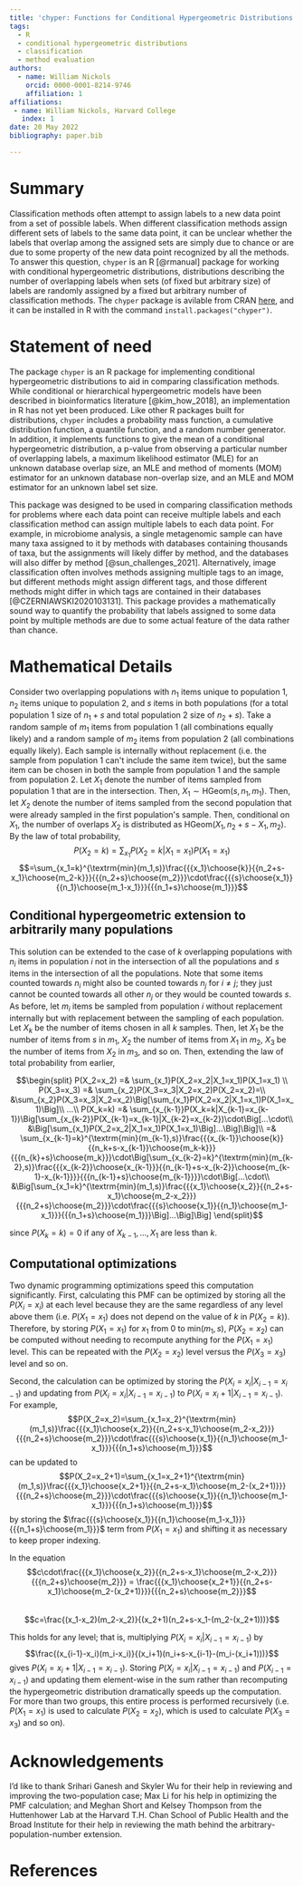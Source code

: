 ```yaml
---
title: 'chyper: Functions for Conditional Hypergeometric Distributions'
tags:
  - R
  - conditional hypergeometric distributions
  - classification
  - method evaluation
authors:
  - name: William Nickols
    orcid: 0000-0001-8214-9746
    affiliation: 1
affiliations:
 - name: William Nickols, Harvard College
   index: 1
date: 20 May 2022
bibliography: paper.bib

---
```


# Summary

Classification methods often attempt to assign labels to a new data point from a set of possible labels.  When different classification methods assign different sets of labels to the same data point, it can be unclear whether the labels that overlap among the assigned sets are simply due to chance or are due to some property of the new data point recognized by all the methods.  To answer this question, `chyper` is an R [@rmanual] package for working with conditional hypergeometric distributions, distributions describing the number of overlapping labels when sets (of fixed but arbitrary size) of labels are randomly assigned by a fixed but arbitrary number of classification methods.  The `chyper` package is avilable from CRAN [here](https://cran.r-project.org/package=chyper), and it can be installed in R with the command `install.packages("chyper")`.

# Statement of need

The package `chyper` is an R package for implementing conditional hypergeometric distributions to aid in comparing classification methods.  While conditional or hierarchical hypergeometric models have been described in bioinformatics literature [@kim_how_2018], an implementation in R has not yet been produced.  Like other R packages built for distributions, `chyper` includes a probability mass function, a cumulative distribution function, a quantile function, and a random number generator.  In addition, it implements functions to give the mean of a conditional hypergeometric distribution, a p-value from observing a particular number of overlapping labels, a maximum likelihood estimator (MLE) for an unknown database overlap size, an MLE and method of moments (MOM) estimator for an unknown database non-overlap size, and an MLE and MOM estimator for an unknown label set size.

This package was designed to be used in comparing classification methods for problems where each data point can receive multiple labels and each classification method can assign multiple labels to each data point.  For example, in microbiome analysis, a single metagenomic sample can have many taxa assigned to it by methods with databases containing thousands of taxa, but the assignments will likely differ by method, and the databases will also differ by method [@sun_challenges_2021].  Alternatively, image classification often involves methods assigning multiple tags to an image, but different methods might assign different tags, and those different methods might differ in which tags are contained in their databases [@CZERNIAWSKI2020103131].  This package provides a mathematically sound way to quantify the probability that labels assigned to some data point by multiple methods are due to some actual feature of the data rather than chance.

# Mathematical Details

Consider two overlapping populations with $n_1$ items unique to population 1, $n_2$ items unique to population 2, and $s$ items in both populations (for a total population 1 size of $n_1+s$ and total population 2 size of $n_2+s$).  Take a random sample of $m_1$ items from population 1 (all combinations equally likely) and a random sample of $m_2$ items from population 2 (all combinations equally likely).  Each sample is internally without replacement (i.e. the sample from population 1 can't include the same item twice), but the same item can be chosen in both the sample from population 1 and the sample from population 2.  Let $X_1$ denote the number of items sampled from population 1 that are in the intersection.  Then, $X_1\sim\textrm{HGeom}(s,n_1,m_1)$.  Then, let $X_2$ denote the number of items sampled from the second population that were already sampled in the first population's sample.  Then, conditional on $X_1$, the number of overlaps $X_2$ is distributed as $\textrm{HGeom}(X_1,n_2+s-X_1,m_2)$.  By the law of total probability, $$P(X_2=k)=\sum_{x_1}P(X_2=k|X_1=x_1)P(X_1=x_1)$$$$=\sum_{x_1=k}^{\textrm{min}(m_1,s)}\frac{{{x_1}\choose{k}}{{n_2+s-x_1}\choose{m_2-k}}}{{{n_2+s}\choose{m_2}}}\cdot\frac{{{s}\choose{x_1}}{{n_1}\choose{m_1-x_1}}}{{{n_1+s}\choose{m_1}}}$$

## Conditional hypergeometric extension to arbitrarily many populations
This solution can be extended to the case of $k$ overlapping populations with $n_i$ items in population $i$ not in the intersection of all the populations and $s$ items in the intersection of all the populations.  Note that some items counted towards $n_i$ might also be counted towards $n_{j}$ for $i\neq j$; they just cannot be counted towards all other $n_j$ or they would be counted towards $s$.  As before, let $m_i$ items be sampled from population $i$ without replacement internally but with replacement between the sampling of each population.  Let $X_k$ be the number of items chosen in all $k$ samples.  Then, let $X_1$ be the number of items from $s$ in $m_1$, $X_2$ the number of items from $X_1$ in $m_2$, $X_3$ be the number of items from $X_2$ in $m_3$, and so on.  Then, extending the law of total probability from earlier,

$$\begin{split}
P(X_2=x_2) =& \sum_{x_1}P(X_2=x_2|X_1=x_1)P(X_1=x_1) \\
P(X_3=x_3) =& \sum_{x_2}P(X_3=x_3|X_2=x_2)P(X_2=x_2)=\\
&\sum_{x_2}P(X_3=x_3|X_2=x_2)\Big[\sum_{x_1}P(X_2=x_2|X_1=x_1)P(X_1=x_1)\Big]\\
...\\
P(X_k=k) =& \sum_{x_{k-1}}P(X_k=k|X_{k-1}=x_{k-1})\Big[\sum_{x_{k-2}}P(X_{k-1}=x_{k-1}|X_{k-2}=x_{k-2})\cdot\Big[...\cdot\\
&\Big[\sum_{x_1}P(X_2=x_2|X_1=x_1)P(X_1=x_1)\Big]...\Big]\Big]\\
=& \sum_{x_{k-1}=k}^{\textrm{min}(m_{k-1},s)}\frac{{{x_{k-1}}\choose{k}}{{n_k+s-x_{k-1}}\choose{m_k-k}}}{{{n_{k}+s}\choose{m_k}}}\cdot\Big[\sum_{x_{k-2}=k}^{\textrm{min}(m_{k-2},s)}\frac{{{x_{k-2}}\choose{x_{k-1}}}{{n_{k-1}+s-x_{k-2}}\choose{m_{k-1}-x_{k-1}}}}{{{n_{k-1}+s}\choose{m_{k-1}}}}\cdot\Big[...\cdot\\
&\Big[\sum_{x_1=k}^{\textrm{min}(m_1,s)}\frac{{{x_1}\choose{x_2}}{{n_2+s-x_1}\choose{m_2-x_2}}}{{{n_2+s}\choose{m_2}}}\cdot\frac{{{s}\choose{x_1}}{{n_1}\choose{m_1-x_1}}}{{{n_1+s}\choose{m_1}}}\Big]...\Big]\Big]
\end{split}$$

since $P(X_k=k)=0$ if any of $X_{k-1},...,X_1$ are less than $k$.

## Computational optimizations
Two dynamic programming optimizations speed this computation significantly.  First, calculating this PMF can be optimized by storing all the $P(X_i = x_i)$ at each level because they are the same regardless of any level above them (i.e. $P(X_1 = x_1)$ does not depend on the value of $k$ in $P(X_2=k)$).  Therefore, by storing $P(X_1=x_1)$ for $x_1$ from $0$ to $\textrm{min}(m_1,s)$, $P(X_2=x_2)$ can be computed without needing to recompute anything for the $P(X_1=x_1)$ level.  This can be repeated with the $P(X_2=x_2)$ level versus the $P(X_3=x_3)$ level and so on.  

Second, the calculation can be optimized by storing the $P(X_{i} = x_{i}|X_{i-1} = x_{i-1})$ and updating from $P(X_i = x_i|X_{i-1} = x_{i-1})$ to $P(X_i = x_i+1|X_{i-1} = x_{i-1})$.  For example, $$P(X_2=x_2)=\sum_{x_1=x_2}^{\textrm{min}(m_1,s)}\frac{{{x_1}\choose{x_2}}{{n_2+s-x_1}\choose{m_2-x_2}}}{{{n_2+s}\choose{m_2}}}\cdot\frac{{{s}\choose{x_1}}{{n_1}\choose{m_1-x_1}}}{{{n_1+s}\choose{m_1}}}$$ can be updated to $$P(X_2=x_2+1)=\sum_{x_1=x_2+1}^{\textrm{min}(m_1,s)}\frac{{{x_1}\choose{x_2+1}}{{n_2+s-x_1}\choose{m_2-(x_2+1)}}}{{{n_2+s}\choose{m_2}}}\cdot\frac{{{s}\choose{x_1}}{{n_1}\choose{m_1-x_1}}}{{{n_1+s}\choose{m_1}}}$$ by storing the $\frac{{{s}\choose{x_1}}{{n_1}\choose{m_1-x_1}}}{{{n_1+s}\choose{m_1}}}$ term from $P(X_1=x_1)$ and shifting it as necessary to keep proper indexing.  

In the equation
$$c\cdot\frac{{{x_1}\choose{x_2}}{{n_2+s-x_1}\choose{m_2-x_2}}}{{{n_2+s}\choose{m_2}}} = \frac{{{x_1}\choose{x_2+1}}{{n_2+s-x_1}\choose{m_2-(x_2+1)}}}{{{n_2+s}\choose{m_2}}}$$  
$$c=\frac{(x_1-x_2)(m_2-x_2)}{(x_2+1)(n_2+s-x_1-(m_2-(x_2+1)))}$$  

This holds for any level; that is, multiplying $P(X_i=x_i|X_{i-1}=x_{i-1})$ by $$\frac{(x_{i-1}-x_i)(m_i-x_i)}{(x_i+1)(n_i+s-x_{i-1}-(m_i-(x_i+1)))}$$ gives $P(X_i=x_i+1|X_{i-1}=x_{i-1})$.  Storing $P(X_i=x_i|X_{i-1}=x_{i-1})$ and $P(X_{i-1}=x_{i-1})$ and updating them element-wise in the sum rather than recomputing the hypergeometric distribution dramatically speeds up the computation.  For more than two groups, this entire process is performed recursively (i.e. $P(X_1=x_1)$ is used to calculate $P(X_2=x_2)$, which is used to calculate $P(X_3=x_3)$ and so on).

# Acknowledgements

I’d like to thank Srihari Ganesh and Skyler Wu for their help in reviewing and improving the two-population case; Max Li for his help in optimizing the PMF calculation; and Meghan Short and Kelsey Thompson from the Huttenhower Lab at the Harvard T.H. Chan School of Public Health and the Broad Institute for their help in reviewing the math behind the arbitrary-population-number extension.

# References
